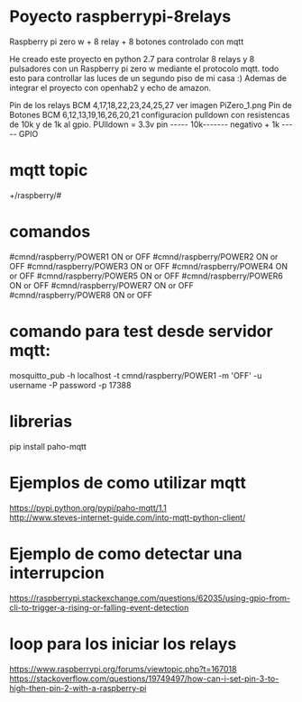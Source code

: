 # Poyecto raspberrypi-8relays
Raspberry pi zero w + 8 relay + 8 botones controlado con mqtt

He creado este proyecto en python 2.7 para controlar 8 relays y 8 pulsadores con un Raspberry pi zero w mediante el protocolo mqtt. todo esto para controllar las luces de un segundo piso de mi casa :)
Ademas de integrar el proyecto con openhab2 y echo de amazon.

Pin de los relays BCM 4,17,18,22,23,24,25,27 ver imagen PiZero_1.png
Pin de Botones BCM 6,12,13,19,16,26,20,21 configuracion pulldown con resistencas de 10k y de 1k al gpio.
PUlldown =  3.3v pin  ----- 10k------- negativo + 1k ----- GPIO

# mqtt topic 
+/raspberry/#
# comandos
#cmnd/raspberry/POWER1 ON or OFF
#cmnd/raspberry/POWER2 ON or OFF
#cmnd/raspberry/POWER3 ON or OFF
#cmnd/raspberry/POWER4 ON or OFF
#cmnd/raspberry/POWER5 ON or OFF
#cmnd/raspberry/POWER6 ON or OFF
#cmnd/raspberry/POWER7 ON or OFF
#cmnd/raspberry/POWER8 ON or OFF 

# comando para test desde servidor mqtt:
mosquitto_pub -h localhost -t cmnd/raspberry/POWER1 -m 'OFF' -u username -P password  -p 17388

#  librerias 
pip install paho-mqtt 

# Ejemplos de como utilizar mqtt
https://pypi.python.org/pypi/paho-mqtt/1.1  
http://www.steves-internet-guide.com/into-mqtt-python-client/

# Ejemplo de como detectar una interrupcion 
https://raspberrypi.stackexchange.com/questions/62035/using-gpio-from-cli-to-trigger-a-rising-or-falling-event-detection
 
# loop para los iniciar los relays
https://www.raspberrypi.org/forums/viewtopic.php?t=167018
https://stackoverflow.com/questions/19749497/how-can-i-set-pin-3-to-high-then-pin-2-with-a-raspberry-pi
